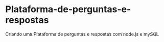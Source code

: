 # Plataforma-de-perguntas-e-respostas
 Criando uma Plataforma de perguntas e respostas com node.js e mySQL
